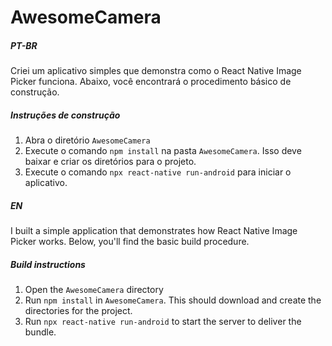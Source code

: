 # AwesomeCamera #

##### PT-BR #####

Criei um aplicativo simples que demonstra como o React Native Image Picker funciona. Abaixo, você encontrará o procedimento básico de construção.
##### Instruções de construção #####
1. Abra o diretório ```AwesomeCamera```
2. Execute o comando `npm install` na pasta `AwesomeCamera`. Isso deve baixar e criar os diretórios para o projeto.
3. Execute o comando `npx react-native run-android` para iniciar o aplicativo. 

##### EN #####

I built a simple application that demonstrates how React Native Image Picker works. Below, you'll find the basic build procedure.
##### Build instructions #####
1. Open the ```AwesomeCamera``` directory
2. Run `npm install` in `AwesomeCamera`. This should download and create the directories for the project.
3. Run `npx react-native run-android` to start the server to deliver the bundle.
